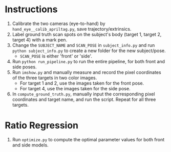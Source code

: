 # Instructions

1. Calibrate the two cameras (eye-to-hand) by `hand_eye__calib_apriltag.py`, save trajectory/extrinsics.
2. Label ground truth scan spots on the subject's body (target 1, target 2, target 4) with a mark pen.
3. Change the `SUBJECT_NAME` and `SCAN_POSE` in `subject_info.py` and run `python subject_info.py` to create a new folder for the new subject/pose.
   - `SCAN_POSE` is either 'front' or 'side'.
4. Run `python run_pipeline.py` to run the entire pipeline, for both front and side poses.
5. Run `imshow.py` and manually measure and record the pixel coordinates of the three targets in two color images.
   - For target 1 and 2, use the images taken for the front pose.
   - For target 4, use the images taken for the side pose.
6. In `compute_ground_truth.py`, manually input the corresponding pixel coordinates and target name, and run the script. Repeat for all three targets.

# Ratio Regression

1. Run `optimize.py` to compute the optimal parameter values for both front and side models.
